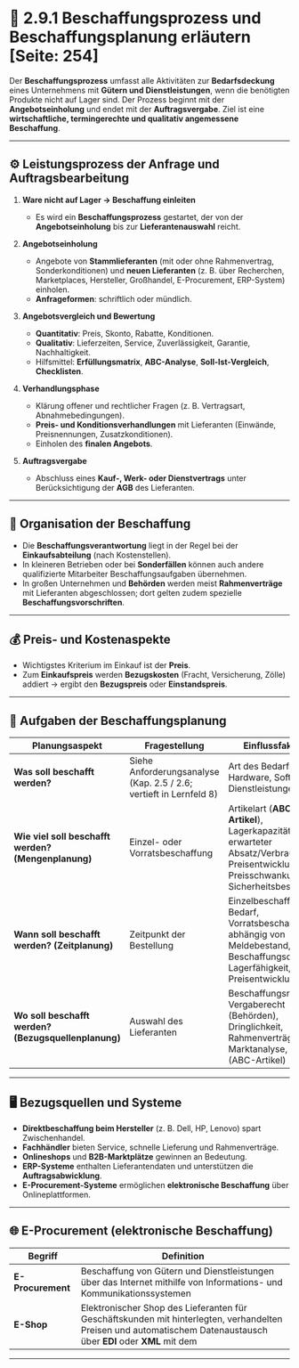 # 🧾 2.9.1 Beschaffungsprozess und Beschaffungsplanung erläutern [Seite: 254]

Der **Beschaffungsprozess** umfasst alle Aktivitäten zur **Bedarfsdeckung** eines Unternehmens mit **Gütern und Dienstleistungen**, wenn die benötigten Produkte nicht auf Lager sind. Der Prozess beginnt mit der **Angebotseinholung** und endet mit der **Auftragsvergabe**. Ziel ist eine **wirtschaftliche, termingerechte und qualitativ angemessene Beschaffung**.

---

## ⚙️ Leistungsprozess der Anfrage und Auftragsbearbeitung

1. **Ware nicht auf Lager → Beschaffung einleiten**

   * Es wird ein **Beschaffungsprozess** gestartet, der von der **Angebotseinholung** bis zur **Lieferantenauswahl** reicht.

2. **Angebotseinholung**

   * Angebote von **Stammlieferanten** (mit oder ohne Rahmenvertrag, Sonderkonditionen) und **neuen Lieferanten** (z. B. über Recherchen, Marketplaces, Hersteller, Großhandel, E-Procurement, ERP-System) einholen.
   * **Anfrageformen**: schriftlich oder mündlich.

3. **Angebotsvergleich und Bewertung**

   * **Quantitativ**: Preis, Skonto, Rabatte, Konditionen.
   * **Qualitativ**: Lieferzeiten, Service, Zuverlässigkeit, Garantie, Nachhaltigkeit.
   * Hilfsmittel: **Erfüllungsmatrix**, **ABC-Analyse**, **Soll-Ist-Vergleich**, **Checklisten**.

4. **Verhandlungsphase**

   * Klärung offener und rechtlicher Fragen (z. B. Vertragsart, Abnahmebedingungen).
   * **Preis- und Konditionsverhandlungen** mit Lieferanten (Einwände, Preisnennungen, Zusatzkonditionen).
   * Einholen des **finalen Angebots**.

5. **Auftragsvergabe**

   * Abschluss eines **Kauf-, Werk- oder Dienstvertrags** unter Berücksichtigung der **AGB** des Lieferanten.

---

## 🏢 Organisation der Beschaffung

* Die **Beschaffungsverantwortung** liegt in der Regel bei der **Einkaufsabteilung** (nach Kostenstellen).
* In kleineren Betrieben oder bei **Sonderfällen** können auch andere qualifizierte Mitarbeiter Beschaffungsaufgaben übernehmen.
* In großen Unternehmen und **Behörden** werden meist **Rahmenverträge** mit Lieferanten abgeschlossen; dort gelten zudem spezielle **Beschaffungsvorschriften**.

---

## 💰 Preis- und Kostenaspekte

* Wichtigstes Kriterium im Einkauf ist der **Preis**.
* Zum **Einkaufspreis** werden **Bezugskosten** (Fracht, Versicherung, Zölle) addiert → ergibt den **Bezugspreis** oder **Einstandspreis**.

---

## 🧭 Aufgaben der Beschaffungsplanung

| Planungsaspekt                                       | Fragestellung                                                      | Einflussfaktoren                                                                                                                    |
| ---------------------------------------------------- | ------------------------------------------------------------------ | ----------------------------------------------------------------------------------------------------------------------------------- |
| **Was soll beschafft werden?**                       | Siehe Anforderungsanalyse (Kap. 2.5 / 2.6; vertieft in Lernfeld 8) | Art des Bedarfs (IT-Hardware, Software, Dienstleistungen)                                                                           |
| **Wie viel soll beschafft werden? (Mengenplanung)**  | Einzel- oder Vorratsbeschaffung                                    | Artikelart (**ABC-Artikel**), Lagerkapazität, erwarteter Absatz/Verbrauch, Preisentwicklung, Preisschwankungen, Sicherheitsbestände |
| **Wann soll beschafft werden? (Zeitplanung)**        | Zeitpunkt der Bestellung                                           | Einzelbeschaffung bei Bedarf, Vorratsbeschaffung abhängig von Meldebestand, Beschaffungsdauer, Lagerfähigkeit, Preisentwicklung     |
| **Wo soll beschafft werden? (Bezugsquellenplanung)** | Auswahl des Lieferanten                                            | Beschaffungsrichtlinien, Vergaberecht (Behörden), Dringlichkeit, Rahmenverträge, Marktanalyse, Artikelart (ABC-Artikel)             |

---

## 🖥️ Bezugsquellen und Systeme

* **Direktbeschaffung beim Hersteller** (z. B. Dell, HP, Lenovo) spart Zwischenhandel.
* **Fachhändler** bieten Service, schnelle Lieferung und Rahmenverträge.
* **Onlineshops** und **B2B-Marktplätze** gewinnen an Bedeutung.
* **ERP-Systeme** enthalten Lieferantendaten und unterstützen die **Auftragsabwicklung**.
* **E-Procurement-Systeme** ermöglichen **elektronische Beschaffung** über Onlineplattformen.

---

## 🌐 E-Procurement (elektronische Beschaffung)

| Begriff           | Definition                                                                                                                                                        |
| ----------------- | ----------------------------------------------------------------------------------------------------------------------------------------------------------------- |
| **E-Procurement** | Beschaffung von Gütern und Dienstleistungen über das Internet mithilfe von Informations- und Kommunikationssystemen                                               |
| **E-Shop**        | Elektronischer Shop des Lieferanten für Geschäftskunden mit hinterlegten, verhandelten Preisen und automatischem Datenaustausch über **EDI** oder **XML** mit dem |

---
